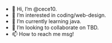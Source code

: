 - 👋 Hi, I’m @cece10.
- 👀 I’m interested in coding/web-design.
- 🌱 I’m currently learning java.
- 💞️ I’m looking to collaborate on TBD.
- 📫 How to reach me msg!

<!---
cece10/cece10 is a ✨ special ✨ repository because its `README.md` (this file) appears on your GitHub profile.
You can click the Preview link to take a look at your changes.
--->

